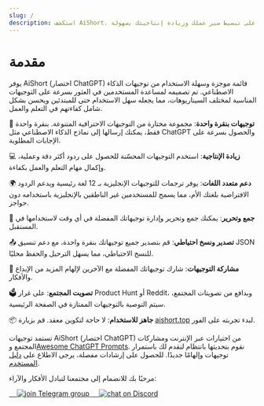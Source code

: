 ```yaml
---
slug: /
description: استكشف AiShort، مجتمع توجيهات الذكاء الاصطناعي المنسق. نحن نقدم توجيهات جاهزة للاستخدام لنماذج الذكاء الاصطناعي الكبيرة، مع دعم لغات متعددة، ومجموعات، وميزات تصويت المجتمع، مصممة لمساعدتك على تبسيط سير عملك وزيادة إنتاجيتك بسهولة.
---
```


# مقدمة

يوفر AiShort (اختصار ChatGPT) قائمة موجزة وسهلة الاستخدام من توجيهات الذكاء الاصطناعي. تم تصميمه لمساعدة المستخدمين في العثور بسرعة على التوجيهات المناسبة لمختلف السيناريوهات، مما يجعله سهل الاستخدام حتى للمبتدئين ويحسن بشكل شامل كفاءتهم في التعلم والعمل.

🚀 **توجيهات بنقرة واحدة**: مجموعة مختارة من التوجيهات الاحترافية المتنوعة. بنقرة واحدة فقط، يمكنك إرسالها إلى نماذج الذكاء الاصطناعي مثل ChatGPT والحصول بسرعة على الإجابات المطلوبة.

💻 **زيادة الإنتاجية**: استخدم التوجيهات المحسّنة للحصول على ردود أكثر دقة وعملية، وإكمال مهام التعلم والعمل بكفاءة.

🌍 **دعم متعدد اللغات**: يوفر ترجمات للتوجيهات الإنجليزية بـ 12 لغة رئيسية ويدعم الردود الافتراضية بلغتك الأم، مما يسمح للمستخدمين غير الناطقين بالإنجليزية باستخدامه دون حواجز.

💾 **جمع وتحرير**: يمكنك جمع وتحرير وإدارة توجيهاتك المفضلة في أي وقت لاستخدامها في المستقبل.

📤 **تصدير ونسخ احتياطي**: قم بتصدير جميع توجيهاتك بنقرة واحدة، مع دعم تنسيق JSON للنسخ الاحتياطي، مما يسهل الترحيل والحفظ محليًا.

🌟 **مشاركة التوجيهات**: شارك توجيهاتك المفضلة مع الآخرين لإلهام المزيد من الإبداع والأفكار.

🗳️ **تصويت المجتمع**: على غرار Product Hunt أو Reddit، وبدافع من تصويتات المجتمع، سيتم التوصية بالتوجيهات الممتازة في الصفحة الرئيسية.

📦 **جاهز للاستخدام**: لا حاجة لتكوين معقد. قم بزيارة [aishort.top](https://www.aishort.top/ar/) لبدء تجربته على الفور.

تستمد توجيهات AiShort (اختصار ChatGPT) من اختيارات عبر الإنترنت ومشاركات المجتمع و[Awesome ChatGPT Prompts](https://github.com/f/awesome-chatgpt-prompts). نقوم بتحديثها بانتظام لنقدم لك باستمرار توجيهات وإلهامًا جديدًا. للحصول على إرشادات مفصلة، يرجى الاطلاع على [دليل المستخدم](https://www.aishort.top/ar/docs/guides/getting-started).

مرحبًا بك للانضمام إلى مجتمعنا لتبادل الأفكار والآراء:

<a href="https://t.me/aishort_top">
    <img src="https://img.shields.io/badge/Telegram-Group-blue?logo=telegram&style=for-the-badge" alt="join Telegram group" />
</a>

<a href="https://discord.gg/PZTQfJ4GjX">
    <img src="https://img.shields.io/discord/1048780149899939881?color=%2385c8c8&label=Discord&logo=discord&style=for-the-badge" alt="chat on Discord" />
</a>
